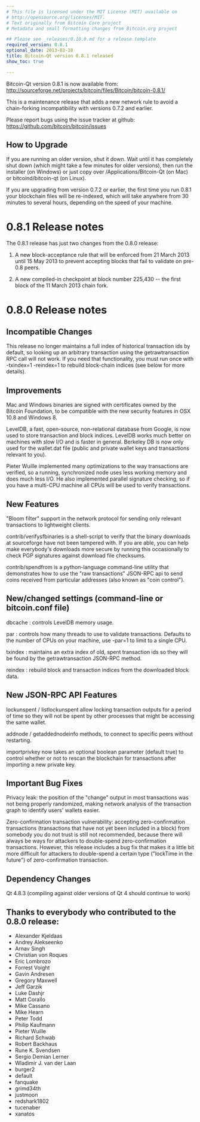 ```yaml
---
# This file is licensed under the MIT License (MIT) available on
# http://opensource.org/licenses/MIT.
# Text originally from Bitcoin Core project
# Metadata and small formatting changes from Bitcoin.org project

## Please see _releases/0.10.0.md for a release template
required_version: 0.8.1
optional_date: 2013-03-18
title: Bitcoin-Qt version 0.8.1 released
show_toc: true

---
```


<div class="post-content" markdown="1">

Bitcoin-Qt version 0.8.1 is now available from:
  <http://sourceforge.net/projects/bitcoin/files/Bitcoin/bitcoin-0.8.1/>

This is a maintenance release that adds a new network rule to avoid
a chain-forking incompatibility with versions 0.7.2 and earlier.

Please report bugs using the issue tracker at github:
  <https://github.com/bitcoin/bitcoin/issues>



How to Upgrade
--------------

If you are running an older version, shut it down. Wait
until it has completely shut down (which might take a few minutes for older
versions), then run the installer (on Windows) or just copy over
/Applications/Bitcoin-Qt (on Mac) or bitcoind/bitcoin-qt (on Linux).

If you are upgrading from version 0.7.2 or earlier, the first time you
run 0.8.1 your blockchain files will be re-indexed, which will take
anywhere from 30 minutes to several hours, depending on the speed of
your machine.

</div>

<div class="toccontent-block boxexpand expanded" markdown="1">

0.8.1 Release notes
===================

The 0.8.1 release has just two changes from the 0.8.0 release:

1. A new block-acceptance rule that will be enforced from 21 March 2013 until
15 May 2013 to prevent accepting blocks that fail to validate on pre-0.8 peers.

2. A new compiled-in checkpoint at block number 225,430 -- the first block
of the 11 March 2013 chain fork.


</div>

<div class="toccontent-block boxexpand expanded" markdown="1">

0.8.0 Release notes
===================

Incompatible Changes
--------------------

This release no longer maintains a full index of historical transaction ids
by default, so looking up an arbitrary transaction using the getrawtransaction
RPC call will not work. If you need that functionality, you must run once
with -txindex=1 -reindex=1 to rebuild block-chain indices (see below for more
details).

Improvements
------------

Mac and Windows binaries are signed with certificates owned by the Bitcoin
Foundation, to be compatible with the new security features in OSX 10.8 and
Windows 8.

LevelDB, a fast, open-source, non-relational database from Google, is
now used to store transaction and block indices.  LevelDB works much better
on machines with slow I/O and is faster in general. Berkeley DB is now only
used for the wallet.dat file (public and private wallet keys and transactions
relevant to you).

Pieter Wuille implemented many optimizations to the way transactions are
verified, so a running, synchronized node uses less working memory and does
much less I/O. He also implemented parallel signature checking, so if you
have a multi-CPU machine all CPUs will be used to verify transactions.

New Features
------------

"Bloom filter" support in the network protocol for sending only relevant transactions to
lightweight clients.

contrib/verifysfbinaries is a shell-script to verify that the binary downloads
at sourceforge have not been tampered with. If you are able, you can help make
everybody's downloads more secure by running this occasionally to check PGP
signatures against download file checksums.

contrib/spendfrom is a python-language command-line utility that demonstrates
how to use the "raw transactions" JSON-RPC api to send coins received from particular
addresses (also known as "coin control").

New/changed settings (command-line or bitcoin.conf file)
--------------------------------------------------------

dbcache : controls LevelDB memory usage.

par : controls how many threads to use to validate transactions. Defaults to the number
of CPUs on your machine, use -par=1 to limit to a single CPU.

txindex : maintains an extra index of old, spent transaction ids so they will be found
by the getrawtransaction JSON-RPC method.

reindex : rebuild block and transaction indices from the downloaded block data.

New JSON-RPC API Features
-------------------------

lockunspent / listlockunspent allow locking transaction outputs for a period of time so
they will not be spent by other processes that might be accessing the same wallet.

addnode / getaddednodeinfo methods, to connect to specific peers without restarting.

importprivkey now takes an optional boolean parameter (default true) to control whether
or not to rescan the blockchain for transactions after importing a new private key.

Important Bug Fixes
-------------------

Privacy leak: the position of the "change" output in most transactions was not being
properly randomized, making network analysis of the transaction graph to identify
users' wallets easier. 

Zero-confirmation transaction vulnerability: accepting zero-confirmation transactions
(transactions that have not yet been included in a block) from somebody you do not
trust is still not recommended, because there will always be ways for attackers to
double-spend zero-confirmation transactions. However, this release includes a bug
fix that makes it a little bit more difficult for attackers to double-spend a
certain type ("lockTime in the future") of zero-confirmation transaction.

Dependency Changes
------------------

Qt 4.8.3 (compiling against older versions of Qt 4 should continue to work)


Thanks to everybody who contributed to the 0.8.0 release:
---------------------------------------------------------

- Alexander Kjeldaas
- Andrey Alekseenko
- Arnav Singh
- Christian von Roques
- Eric Lombrozo
- Forrest Voight
- Gavin Andresen
- Gregory Maxwell
- Jeff Garzik
- Luke Dashjr
- Matt Corallo
- Mike Cassano
- Mike Hearn
- Peter Todd
- Philip Kaufmann
- Pieter Wuille
- Richard Schwab
- Robert Backhaus
- Rune K. Svendsen
- Sergio Demian Lerner
- Wladimir J. van der Laan
- burger2
- default
- fanquake
- grimd34th
- justmoon
- redshark1802
- tucenaber
- xanatos
</div>
